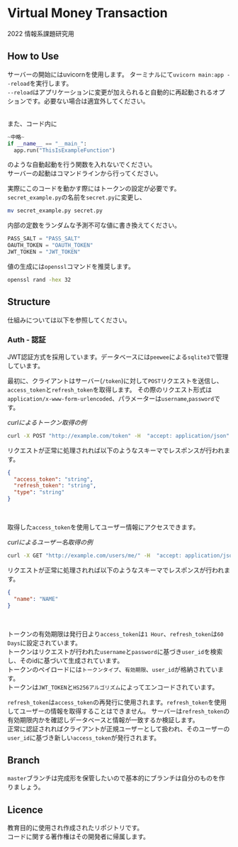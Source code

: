 # Virtual Money Transaction 
2022 情報系課題研究用 <br>

## How to Use
サーバーの開始にはuvicornを使用します。
ターミナルにて`uvicorn main:app --reload`を実行します。<br>
`--reload`はアプリケーションに変更が加えられると自動的に再起動されるオプションです。必要ない場合は適宜外してください。

<br>また、コード内に
```python
~中略~
if __name__ == "__main_":
  app.run("ThisIsExampleFunction")
```
のような自動起動を行う関数を入れないでください。<br>
サーバーの起動はコマンドラインから行ってください。
<br>

実際にこのコードを動かす際にはトークンの設定が必要です。<br>
`secret_example.py`の名前を`secret.py`に変更し、
```bash
mv secret_example.py secret.py
```

内部の定数をランダムな予測不可な値に書き換えてください。

```python
PASS_SALT = "PASS_SALT"
OAUTH_TOKEN = "OAUTH_TOKEN"
JWT_TOKEN = "JWT_TOKEN"
```

値の生成には`openssl`コマンドを推奨します。

```bash
openssl rand -hex 32
```

## Structure
仕組みについては以下を参照してください。

### Auth - 認証
JWT認証方式を採用しています。データベースには`peewee`による`sqlite3`で管理しています。<br>

最初に、クライアントはサーバー(`/token`)に対して`POST`リクエストを送信し、`access_token`と`refresh_token`を取得します。
その際のリクエスト形式は`application/x-www-form-urlencoded`、パラメーターは`username`,`password`です。<br>

_curlによるトークン取得の例_
```bash
curl -X POST "http://example.com/token" -H  "accept: application/json" -H  "Content-Type: application/x-www-form-urlencoded" -d "username=hoge&password=fuga
```

リクエストが正常に処理されれば以下のようなスキーマでレスポンスが行われます。

```json
{
  "access_token": "string",
  "refresh_token": "string",
  "type": "string"
}
```
<br>

取得した`access_token`を使用してユーザー情報にアクセスできます。<br>


_curlによるユーザー名取得の例_
```bash
curl -X GET "http://example.com/users/me/" -H  "accept: application/json" -H  "Authorization: Bearer access_token"
```

リクエストが正常に処理されれば以下のようなスキーマでレスポンスが行われます。

```json
{
  "name": "NAME"
}
```
<br>

トークンの有効期限は発行日より`access_token`は`1 Hour`、`refresh_token`は`60 Days`に設定されています。<br>
トークンはリクエストが行われた`username`と`password`に基づき`user_id`を検索し、そのidに基づいて生成されています。<br>
トークンのペイロードには`トークンタイプ`、`有効期限`、`user_id`が格納されています。<br>
トークンは`JWT_TOKEN`と`HS256アルゴリズム`によってエンコードされています。
<br>

`refresh_token`は`access_token`の再発行に使用されます。`refresh_token`を使用してユーザーの情報を取得することはできません。
サーバーは`refresh_token`の有効期限内かを確認しデータベースと情報が一致するか検証します。<br>
正常に認証されればクライアントが正規ユーザーとして扱われ、そのユーザーの`user_id`に基づき新しい`access_token`が発行されます。



## Branch
`master`ブランチは完成形を保管したいので基本的にブランチは自分のものを作りましょう。

## Licence
教育目的に使用され作成されたリポジトリです。
<br>コードに関する著作権はその開発者に帰属します。


